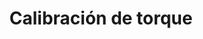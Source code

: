 ---
title: 'Calibración de torque'
previewDescription: "Calibra con precisión tus herramientas y cumple normativas de calidad,
              nuestro servicio certificado garantiza los niveles exactos de torque según cada herramienta manual, eléctrica o neumática.
              Mejora eficiencia, seguridad y productividad."
description: [
                "Se realiza al comparar el valor que la herramienta mide con un valor de referencia establecido por un patrón de medida.", 
                "Este procedimiento se lleva a cabo utilizando métodos que garantizan la trazabilidad metrológica, es decir, conectando la herramienta de medición con un patrón reconocido oficialmente según las normas internacionales.",
            ]
image: "https://s3.amazonaws.com/desumex.com.mx/servicios/calibracion-torque.jpg"
imageBanner: "https://s3.amazonaws.com/desumex.com.mx/servicios/banners/calibracion-torque.jpg"
imageDescription: ""
imageBannerDescription: "Esta es una descipcion de imagen"
qya: [
    {
        q: "¿Por qué es importante la calibración de torque en la industria general?",
        a: "La calibración de torque es esencial para garantizar la precisión, calidad y seguridad en la producción, evitando problemas como la fijación insuficiente o excesiva que pueden llevar a fallos en productos y pérdida de eficiencia.",
    },
    {
        q: "¿Qué factores consideramos para el servicio de calibración de torque?",
        a: "La trazabilidad de las mediciones, la precisión del equipo de calibración, la frecuencia de calibración y la experiencia del proveedor de servicios para asegurar resultados confiables, nuestro servicio de calibración cumple con las normativas y regulaciones aplicables en su industria.",
    },
    {
        q: "¿Cómo influye la calibración de torque en la reducción de costos?",
        a: "La calibración de torque asegura que las herramientas se utilicen correctamente, evitando aprietes incorrectos que pueden causar retrabajos y desperdicios de material, lo que ahorra costos y mejora la calidad.",
    },
    {
        q: "¿Con qué frecuencia se debe calibrar una herramienta de torque?",
        a: "Es esencial tener en cuenta que los torquímetros deben recibir mantenimiento al menos una vez al año. Debido a que son herramientas de precisión, es importante llevar a cabo una recalibración periódica, ya que el uso constante puede provocar la pérdida gradual de su calibración original.",
    },
]
---